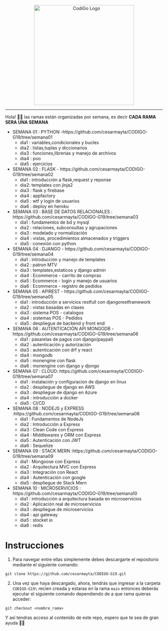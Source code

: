<p align="center">
  <a href="https://www.tecsup.edu.pe/desarrolloweb/" target="blank"><img src="https://www.tecsup.edu.pe/desarrolloweb/img/logo-cod.svg" width="320" alt="CodiGo Logo" /></a>
</p>

---

Hola! 👋🏻 las ramas están organizadas por semana, es decir **CADA RAMA SERA UNA SEMANA**

<ul>
  <li>SEMANA 01 : PYTHON  -https://github.com/cesarmayta/CODIGO-G19/tree/semana01
      <ul>
        <li>dia1 : variables,condicionales y bucles</li>
        <li>dia2 : listas,tuplas y diccionarios</li>
        <li>dia3 : funciones,librerias y manejo de archivos</li>
        <li>dia4 : poo</li>
        <li>dia5 : ejercicios</li>
      </ul>
  </li>
  <li>SEMANA 02 : FLASK - https://github.com/cesarmayta/CODIGO-G19/tree/semana02
      <ul>
        <li>dia1 : introducción a flask,request y reponse</li>
        <li>dia2: templates con jinja2</li>
        <li>dia3 : flask y firebase</li>
        <li>dia4 : appfactory</li>
        <li>dia5 : wtf y login de usuarios</li>
        <li>dia6 : deploy en heroku</li>
      </ul>
  </li>
  <li>SEMANA 03 : BASE DE DATOS RELACIONALES : https://github.com/cesarmayta/CODIGO-G19/tree/semana03
      <ul>
        <li>dia1 : fundamentos de bd y mysql</li>
        <li>dia2 : relaciones, subconsultas y agrupaciones</li>
        <li>dia3 : modelado y normalización</li>
        <li>dia4 : vistas, procedimientos almacenados y triggers</li>
        <li>dia5 : conexión con python</li>
      </ul>
  </li>
  <li>SEMANA 04 : DJANGO - https://github.com/cesarmayta/CODIGO-G19/tree/semana04
      <ul>
        <li>dia1 : introducción y manejo de templates</li>
        <li>dia2 : patron MTV</li>
        <li>dia3 : templates,estaticos y django admin</li>
        <li>dia4 : Ecommerce - carrito de compras</li>
        <li>dia5 : Ecommerce - login y manejo de usuarios</li>
        <li>dia6 : Ecommerce - registro de pedidos</li>
      </ul>
  </li>
  <li>SEMANA 05 : APIREST - https://github.com/cesarmayta/CODIGO-G19/tree/semana05
      <ul>
        <li>dia1 : introducción a servicios restfull con djangorestframework</li>
        <li>dia2 : vistas basadas en clases</li>
        <li>dia3 : sistema POS - catalogos</li>
        <li>dia4 : sistemas POS - Pedidos</li>
        <li>dia5 : despliegue de backend y front end</li>
      </ul>
  </li>
  <li>SEMANA 06 : AUTENTICACIÓN API MONGODB -https://github.com/cesarmayta/CODIGO-G19/tree/semana06
      <ul>
        <li>dia1 : pasarelas de pagos con django(paypal)</li>
        <li>dia2 : autenticación y autorización</li>
        <li>dia3 : autenticación con drf y react</li>
        <li>dia4 : mongodb</li>
        <li>dia5 : monengine con flask</li>
        <li>dia6 : monengine con django y djongo</li>
      </ul>
  </li>
  <li>SEMANA 07 : CLOUD: https://github.com/cesarmayta/CODIGO-G19/tree/semana07
      <ul>
        <li>dia1 : instalación y configuracion de django en linux</li>
        <li>dia2 : despliegue de django en AWS</li>
        <li>dia3 : despliegue de django en Azure</li>
        <li>dia4 : introducción a docker</li>
        <li>dia5 : CI/CD</li>
      </ul>
  </li>
  <li>SEMANA 08 : NODEJS y EXPRESS :https://github.com/cesarmayta/CODIGO-G19/tree/semana08
      <ul>
        <li>dia1 : Fundamentos de NodeJs</li>
        <li>dia2 : Introducción a Express</li>
        <li>dia3 : Clean Code con Express</li>
        <li>dia4 : Middlewares y ORM con Express</li>
        <li>dia5 : Autenticación con JWT</li>
        <li>dia6 : Sequelize</li>
      </ul>
  </li>
  <li>SEMANA 09 : STACK MERN :https://github.com/cesarmayta/CODIGO-G19/tree/semana09
      <ul>
        <li>dia1 : Mongoose con Express</li>
        <li>dia2 : Arquitectura MVC con Express</li>
        <li>dia3 : Integración con React</li>
        <li>dia4 : Autenticación con google</li>
        <li>dia5 : despliegue de Stack Mern</li>
      </ul>
  </li>
  <li>SEMANA 10 : MICROSERVICIOS : https://github.com/cesarmayta/CODIGO-G19/tree/semana10
      <ul>
        <li>dia1 : introducción a arquitectura basada en microservicios</li>
        <li>dia2 : Aplicación real de microservicios</li>
        <li>dia3 : despliegue de microservicios</li>
        <li>dia4 : api gateway</li>
        <li>dia5 : stocket io</li>
        <li>dia6 : redis</li>
      </ul>
  </li>
</ul>

# Instrucciones

1. Para navegar entre ellas simplemente debes descargarte el repositorio mediante el siguiente comando:

```
git clone https://github.com/cesarmayta/CODIGO-G19.git
```

2. Una vez que haya descargado, ahora, tendrás que ingresar a la carpeta `CODIGO-G19\` recien creada y estaras en la rama `main` entonces deberás ejecutar el siguiente comando dependiendo de a que rama quieras acceder:

```
git checkout <nombre_rama>
```

Y así tendras acceso al contenido de este repo, espero que te sea de gran ayuda 🙌🏻
